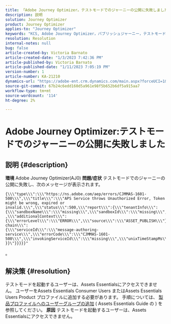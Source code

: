 ```yaml
---
title: 「Adobe Journey Optimizer。テストモードでのジャーニーの公開に失敗しました。
description: 説明
solution: Journey Optimizer
product: Journey Optimizer
applies-to: "Journey Optimizer"
keywords: "KCS, Adobe Journey Optimizer，パブリッシュジャーニー，テストモード，失敗， AJO"
resolution: Resolution
internal-notes: null
bug: false
article-created-by: Victoria Barnato
article-created-date: "1/3/2023 7:42:36 PM"
article-published-by: Victoria Barnato
article-published-date: "1/11/2023 7:05:19 PM"
version-number: 1
article-number: KA-21210
dynamics-url: "https://adobe-ent.crm.dynamics.com/main.aspx?forceUCI=1&pagetype=entityrecord&etn=knowledgearticle&id=491721c0-9e8b-ed11-81ad-6045bd0067ea"
source-git-commit: 67b24c6edd160d5a961e98f5b652b6df5a915aa7
workflow-type: tm+mt
source-wordcount: '114'
ht-degree: 2%

---
```


# Adobe Journey Optimizer:テストモードでのジャーニーの公開に失敗しました

## 説明 {#description}

<b>環境</b>
Adobe Journey Optimizer(AJ0)
<b>問題/症状</b>
テストモードでのジャーニーの公開に失敗し、次のメッセージが表示されます。


```
{\\\"type\\\":\\\"https://ns.adobe.com/aep/errors/CJMMAS-1601-500\\\",\\\"title\\\":\\\"APS Service throws Unauthorized Error, Token might be wrong, expired or invalid.\\\",\\\"status\\\":500,\\\"report\\\":{\\\"tenantInfo\\\":
{\\\"sandboxName\\\":\\\"missing\\\",\\\"sandboxId\\\":\\\"missing\\\",\\\"imsOrgId\\\":\\\"missing\\\"}
,\\\"additionalContext\\\":{\\\"errorLevel\\\":\\\"ERROR\\\",\\\"source\\\":\\\"ASSET_PUBLISH\\\"}},\\\"error-chain\\\":
{\\\"serviceId\\\":\\\"message-authoring-service\\\",\\\"errorCode\\\":\\\"CJMMAS-1601-500\\\",\\\"invokingServiceId\\\":\\\"missing\\\",\\\"unixTimeStampMs\\\":REDACTED}
}}\"}}}}}"
```

。

## 解決策 {#resolution}


テストモードを起動するユーザーは、Assets Essentialsにアクセスできません。 ユーザーをAssets Essentials Consumer Users またはAssets Essentials Users Product プロファイルに追加する必要があります。 手順については、 [製品プロファイルへのユーザーグループの追加](https://experienceleague.adobe.com/docs/experience-manager-assets-essentials/help/get-started-admins/deploy-administer.html#add-users-to-product-profiles) ( Assets Essentials Guide の ) を参照してください。
<b>原因</b>
テストモードを起動するユーザーは、Assets Essentialsにアクセスできません。
